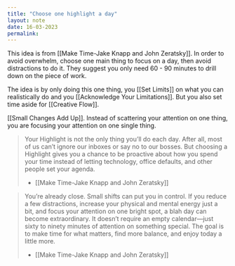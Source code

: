 ```yaml
---
title: "Choose one highlight a day"
layout: note
date: 16-03-2023
permalink:
---
```


This idea is from [[Make Time-Jake Knapp and John Zeratsky]]. In order to avoid overwhelm, choose one main thing to focus on a day, then avoid distractions to do it. They suggest you only need 60 - 90 minutes to drill down on the piece of work.

The idea is by only doing this one thing, you [[Set Limits]] on what you can realistically do and you [[Acknowledge Your Limitations]].  But you also set time aside for [[Creative Flow]]. 

[[Small Changes Add Up]]. Instead of scattering your attention on one thing, you are focusing your attention on one single thing. 

> Your Highlight is not the only thing you’ll do each day. After all, most of us can’t ignore our inboxes or say no to our bosses. But choosing a Highlight gives you a chance to be proactive about how you spend your time instead of letting technology, office defaults, and other people set your agenda.
> - [[Make Time-Jake Knapp and John Zeratsky]]

> You’re already close. Small shifts can put you in control. If you reduce a few distractions, increase your physical and mental energy just a bit, and focus your attention on one bright spot, a blah day can become extraordinary. It doesn’t require an empty calendar—just sixty to ninety minutes of attention on something special. The goal is to make time for what matters, find more balance, and enjoy today a little more.
> - [[Make Time-Jake Knapp and John Zeratsky]]

